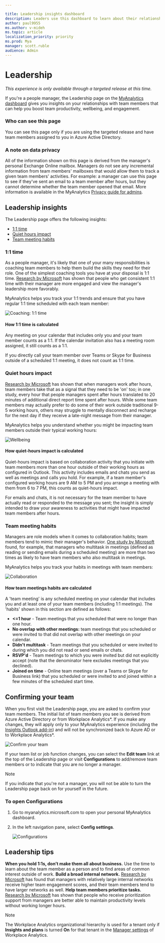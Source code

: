 ```yaml
---

title: Leadership insights dashboard
description: Leaders use this dashboard to learn about their relationships with team members
author: paul9955
ms.author: v-mideh
ms.topic: article
localization_priority: priority 
ms.prod: Mya
manager: scott.ruble
audience: Admin
---
```


# Leadership

_This experience is only available through a targeted release at this time._

If you're a people manager, the Leadership page on the [MyAnalytics dashboard](dashboard-2.md) gives you insights on your relationships with team members that can help you boost team productivity, wellbeing, and engagement.

### Who can see this page

You can see this page only if you are using the targeted release and have team members assigned to you in Azure Active Directory.

### A note on data privacy

All of the information shown on this page is derived from the manager's personal Exchange Online mailbox. Managers do not see any incremental information from team members' mailboxes that would allow them to track a given team members' activities. For example: a manager can use this page to see if they've sent an email to a team member after hours, but they cannot determine whether the team member opened that email. More information is available in the MyAnalytics [Privacy guide for admins](../overview/privacy-guide.md#assistance-for-people-managers).

## Leadership insights

The Leadership page offers the following insights:

* [1:1 time](#11-time)
* [Quiet hours impact](#quiet-hours-impact)
* [Team meeting habits](#team-meeting-habits)

### 1:1 time

As a people manager, it's likely that one of your many responsibilities is coaching team members to help them build the skills they need for their role. One of the simplest coaching tools you have at your disposal is 1:1 time. [Research by Microsoft](https://insights.office.com/productivity/what-great-managers-do-daily/) has shown that people who get consistent 1:1 time with their manager are more engaged and view the manager's leadership more favorably.

MyAnalytics helps you track your 1:1 trends and ensure that you have regular 1:1 time scheduled with each team member:

![Coaching: 1:1 time](../../Images/mya/use/leadership-one-on-one.png)

#### How 1:1 time is calculated

Any meeting on your calendar that includes only you and your team member counts as a 1:1. If the calendar invitation also has a meeting room assigned, it still counts as a 1:1.

If you directly call your team member over Teams or Skype for Business outside of a scheduled 1:1 meeting, it does not count as 1:1 time.

### Quiet hours impact

[Research by Microsoft](https://insights.office.com/productivity/multitask-meetings-team-will/) has shown that when managers work after hours, team members take that as a signal that they need to be 'on' too; in one study, every hour that people managers spent after hours translated to 20 minutes of additional direct report time spent after hours. While some team members may actually prefer to do some of their work outside traditional 9-5 working hours, others may struggle to mentally disconnect and recharge for the next day if they receive a late-night message from their manager.

MyAnalytics helps you understand whether you might be impacting team members outside their typical working hours:

![Wellbeing](../../Images/mya/use/leadership-quiet-hours.png)

#### How quiet-hours impact is calculated

Quiet-hours impact is based on collaboration activity that you initiate with team members more than one hour outside of their working hours as configured in Outlook. This activity includes emails and chats you send as well as meetings and calls you hold. For example, if a team member's configured working hours are 9 AM to 5 PM and you arrange a meeting with them from 6 to 7 PM, this counts as quiet-hours impact.

For emails and chats, it is not necessary for the team member to have actually read or responded to the message you sent; the insight is simply intended to draw your awareness to activities that might have impacted team members after hours.

### Team meeting habits

Managers are role models when it comes to collaboration habits; team members tend to mimic their manager's behavior. [One study by Microsoft](https://insights.office.com/productivity/multitask-meetings-team-will/) found, for example, that managers who multitask in meetings (defined as reading or sending emails during a scheduled meeting) are more than two times as likely to have team members who also multitask in meetings.

MyAnalytics helps you track your habits in meetings with team members:

![Collaboration](../../Images/mya/use/leadership-team-meetings.png)

#### How team meetings habits are calculated

A 'team meeting' is any scheduled meeting on your calendar that includes you and at least one of your team members (including 1:1 meetings). The 'habits' shown in this section are defined as follows:

* **<=1 hour** - Team meetings that you scheduled that were no longer than one hour.
* **No overlap with other meetings:** team meetings that you scheduled or were invited to that did not overlap with other meetings on your calendar.
* **Didn't multitask** - Team meetings that you scheduled or were invited to during which you did not read or send emails or chats.
* **RSVP'd** - Team meetings to which you were invited but did not explicitly accept (note that the denominator here excludes meetings that you declined).
* **Joined on time** - Online team meetings (over a Teams or Skype for Business link) that you scheduled or were invited to and joined within a few minutes of the scheduled start time.

## Confirming your team  

When you first visit the Leadership page, you are asked to confirm your team members. The initial list of team members you see is derived from Azure Active Directory or from Workplace Analytics*. If you make any changes, they will apply only to your MyAnalytics experience (including the [Insights Outlook add-in](add-in.md)) and will not be synchronized back to Azure AD or to Workplace Analytics*.

![Confirm your team](../../Images/mya/use/leadership-confirm.png)

If your team list or job function changes, you can select the **Edit team** link at the top of the Leadership page or visit **Configurations** to add/remove team members or to indicate that you are no longer a manager.

>[!Note]
>If you indicate that you're not a manager, you will not be able to turn the Leadership page back on for yourself in the future. 

### To open Configurations

1. Go to myanalytics.microsoft.com to open your personal MyAnalytics dashboard.
2. In the left navigation pane, select **Config settings**.

   ![Configurations](../../Images/mya/use/leadership-config.png)

## Leadership tips

**When you hold 1:1s, don’t make them all about business.** Use the time to learn about the team member as a person and to find areas of common interest outside of work.
**Build a broad internal network.** [Research by Microsoft](https://insights.office.com/productivity/what-great-managers-do-daily/) has found that managers with relatively large internal networks receive higher team engagement scores, and their team members tend to have larger networks as well.
**Help team members prioritize tasks.** [Research by Microsoft](https://insights.office.com/workplace-analytics/the-new-manager-11-nurturing-employee-resiliency-during-disruption-and-change/) has shown that people who receive prioritization support from managers are better able to maintain productivity levels without working longer hours.

>[!Note]
>The Workplace Analytics organizational hierarchy is used for a tenant only if **Insights and plans** is turned **On** for that tenant in the [Manager settings](../../use/manager-settings.md) of Workplace Analytics.

<!-- For now, we cannot use these links, so keeping them safe here: 

**Focus on team members' strengths.** According to [Gallup](https://www.gallup.com/services/182138/state-american-manager.aspx), people who say their manager focuses on their strengths are 16 times more likely to report being engaged with their work. 

**Help team members prioritize tasks.** Research by [Microsoft](https://insights.office.com/workplace-analytics/the-new-manager-11-nurturing-employee-resiliency-during-disruption-and-change/) has shown that people who receive prioritization support from managers are better able to maintain productivity levels without working longer hours. 
-->
